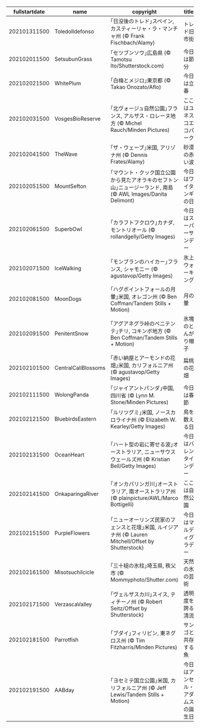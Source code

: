 |fullstartdate|name|copyright|title|image|
|--|--|--|--|--|
202101311500|ToledoIldefonso|｢日没後のトレド｣スペイン, カスティーリャ・ラ・マンチャ州 (© Frank Fischbach/Alamy)|トレド旧市街|![](/ja-JP/2021/02/202101311500ToledoIldefonso.jpg)|
202102011500|SetsubunGrass|｢セツブンソウ｣広島県 (© Tamotsu Ito/Shutterstock.com)|今日は節分|![](/ja-JP/2021/02/202102011500SetsubunGrass.jpg)|
202102021500|WhitePlum|｢白梅とメジロ｣東京都 (© Takao Onozato/Aflo)|今日は立春|![](/ja-JP/2021/02/202102021500WhitePlum.jpg)|
202102031500|VosgesBioReserve|｢北ヴォージュ自然公園｣フランス, アルザス・ロレーヌ地方 (© Michel Rauch/Minden Pictures)|ここはユネスコエコパーク|![](/ja-JP/2021/02/202102031500VosgesBioReserve.jpg)|
202102041500|TheWave|｢ザ・ウェーブ｣米国, アリゾナ州 (© Dennis Frates/Alamy)|砂漠の赤い波|![](/ja-JP/2021/02/202102041500TheWave.jpg)|
202102051500|MountSefton|｢マウント・クック国立公園から見たアオラキのセフトン山｣ニュージーランド, 南島 (© AWL Images/Danita Delimont)|今日はワイタンギの日|![](/ja-JP/2021/02/202102051500MountSefton.jpg)|
202102061500|SuperbOwl|｢カラフトフクロウ｣カナダ, モントリオール (© rollandgelly/Getty Images)|今日はスーパーサンデー|![](/ja-JP/2021/02/202102061500SuperbOwl.jpg)|
202102071500|IceWalking|｢モンブランのハイカー｣フランス, シャモニー (© agustavop/Getty Images)|氷上ウォーキング|![](/ja-JP/2021/02/202102071500IceWalking.jpg)|
202102081500|MoonDogs|｢ハグポイントフォールの月暈｣米国, オレゴン州 (© Ben Coffman/Tandem Stills + Motion)|月の暈|![](/ja-JP/2021/02/202102081500MoonDogs.jpg)|
202102091500|PenitentSnow|｢アグアネグラ峠のペニテンテ｣チリ, コキンボ地方 (© Ben Coffman/Tandem Stills + Motion)|氷塊のとんがり帽子|![](/ja-JP/2021/02/202102091500PenitentSnow.jpg)|
202102101500|CentralCaliBlossoms|｢赤い納屋とアーモンドの花畑｣米国, カリフォルニア州 (© agustavop/Getty Images)|扁桃の花畑|![](/ja-JP/2021/02/202102101500CentralCaliBlossoms.jpg)|
202102111500|WolongPanda|｢ジャイアントパンダ｣中国, 四川省 (© Lynn M. Stone/Minden Pictures)|今日は春節|![](/ja-JP/2021/02/202102111500WolongPanda.jpg)|
202102121500|BluebirdsEastern|｢ルリツグミ｣米国, ノースカロライナ州 (© Elizabeth W. Kearley/Getty Images)|鳥を数える日|![](/ja-JP/2021/02/202102121500BluebirdsEastern.jpg)|
202102131500|OceanHeart|｢ハート型の岩に寄せる波｣オーストラリア, ニューサウスウェールズ州 (© Kristian Bell/Getty Images)|今日はバレンタインデー|![](/ja-JP/2021/02/202102131500OceanHeart.jpg)|
202102141500|OnkaparingaRiver|｢オンカパリンガ川｣オーストラリア, 南オーストラリア州 (© plainpicture/AWL/Marco Bottigelli)|ここは自然公園|![](/ja-JP/2021/02/202102141500OnkaparingaRiver.jpg)|
202102151500|PurpleFlowers|｢ニューオーリンズ民家のフェンスと花壇｣米国, ルイジアナ州 (© Lauren Mitchell/Offset by Shutterstock)|今日はマルディグラデー|![](/ja-JP/2021/02/202102151500PurpleFlowers.jpg)|
202102161500|MisotsuchiIcicle|｢三十槌の氷柱｣埼玉県, 秩父市 (©  Mommyphoto/Shutter.com)|天然の氷の芸術|![](/ja-JP/2021/02/202102161500MisotsuchiIcicle.jpg)|
202102171500|VerzascaValley|｢ヴェルザスカ川｣スイス, ティチーノ州 (© Robert Seitz/Offset by Shutterstock)|透明度を誇る清流|![](/ja-JP/2021/02/202102171500VerzascaValley.jpg)|
202102181500|Parrotfish|｢ブダイ｣フィリピン, 東ネグロス州 (© Tim Fitzharris/Minden Pictures)|サンゴと共存する魚|![](/ja-JP/2021/02/202102181500Parrotfish.jpg)|
202102191500|AABday|｢ヨセミテ国立公園｣米国, カリフォルニア州 (© Jeff Lewis/Tandem Stills + Motion)|今日はアンセル・アダムスの誕生日|![](/ja-JP/2021/02/202102191500AABday.jpg)|
